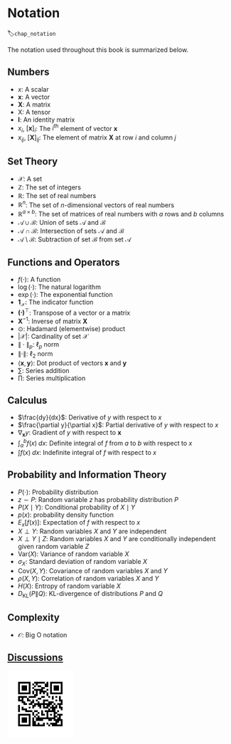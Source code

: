 # Notation
:label:`chap_notation`

The notation used throughout this book is summarized below.


## Numbers

* $x$: A scalar
* $\mathbf{x}$: A vector
* $\mathbf{X}$: A matrix
* $\mathsf{X}$: A tensor
* $\mathbf{I}$: An identity matrix
* $x_i$, $[\mathbf{x}]_i$: The $i^\mathrm{th}$ element of vector $\mathbf{x}$ 
* $x_{ij}$, $[\mathbf{X}]_{ij}$: The element of matrix $\mathbf{X}$ at row $i$ and column $j$



## Set Theory


* $\mathcal{X}$: A set
* $\mathbb{Z}$: The set of integers
* $\mathbb{R}$: The set of real numbers
* $\mathbb{R}^n$: The set of $n$-dimensional vectors of real numbers
* $\mathbb{R}^{a\times b}$: The set of matrices of real numbers with $a$ rows and $b$ columns
* $\mathcal{A}\cup\mathcal{B}$: Union of sets $\mathcal{A}$ and $\mathcal{B}$
* $\mathcal{A}\cap\mathcal{B}$: Intersection of sets $\mathcal{A}$ and $\mathcal{B}$
* $\mathcal{A}\setminus\mathcal{B}$: Subtraction of set $\mathcal{B}$ from set $\mathcal{A}$


## Functions and Operators


* $f(\cdot)$: A function
* $\log(\cdot)$: The natural logarithm
* $\exp(\cdot)$: The exponential function        
* $\mathbf{1}_\mathcal{X}$: The indicator function
* $\mathbf{(\cdot)}^\top$: Transpose of a vector or a matrix             
* $\mathbf{X}^{-1}$: Inverse of matrix $\mathbf{X}$
* $\odot$: Hadamard (elementwise) product                
* $\lvert \mathcal{X} \rvert$: Cardinality of set $\mathcal{X}$
* $\|\cdot\|_p$: $\ell_p$ norm                                 
* $\|\cdot\|$: $\ell_2$ norm        
* $\langle \mathbf{x}, \mathbf{y} \rangle$: Dot product of vectors $\mathbf{x}$ and $\mathbf{y}$  
* $\sum$: Series addition                        
* $\prod$: Series multiplication                  


## Calculus

* $\frac{dy}{dx}$: Derivative of $y$ with respect to $x$        
* $\frac{\partial y}{\partial x}$: Partial derivative of $y$ with respect to $x$
* $\nabla_{\mathbf{x}} y$: Gradient of $y$ with respect to $\mathbf{x}$  
* $\int_a^b f(x) \;dx$: Definite integral of $f$ from $a$ to $b$ with respect to $x$
* $\int f(x) \;dx$: Indefinite integral of $f$ with respect to $x$

## Probability and Information Theory

* $P(\cdot)$: Probability distribution                                
* $z \sim P$: Random variable $z$ has probability distribution $P$ 
* $P(X \mid Y)$: Conditional probability of $X \mid Y$        
* $p(x)$: probability density function
* ${E}_{x} [f(x)]$: Expectation of $f$ with respect to $x$  
* $X \perp Y$: Random variables $X$ and $Y$ are independent
* $X \perp Y \mid Z$: Random variables  $X$  and  $Y$  are conditionally independent given random variable $Z$
* $\mathrm{Var}(X)$: Variance of random variable $X$
* $\sigma_X$: Standard deviation of random variable $X$
* $\mathrm{Cov}(X, Y)$: Covariance of random variables $X$ and $Y$
* $\rho(X, Y)$: Correlation of random variables $X$ and $Y$
* $H(X)$: Entropy of random variable $X$
* $D_{\mathrm{KL}}(P\|Q)$: KL-divergence of distributions $P$ and $Q$



## Complexity

* $\mathcal{O}$: Big O notation


## [Discussions](https://discuss.mxnet.io/t/4367)

![](../img/qr_notation.svg)
